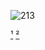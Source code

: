 ![213](https://github.com/nfallah/University-Courses/assets/57078594/bac21571-c655-4a82-b2a6-ce209710b604)

[¹](https://academicintegrity.rutgers.edu/)
[²](https://www.cs.rutgers.edu/academics/undergraduate/academic-integrity-policy)
